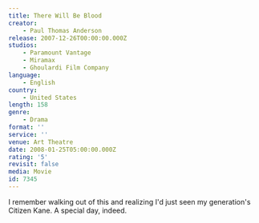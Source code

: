 ```yaml
---
title: There Will Be Blood
creator:
    - Paul Thomas Anderson
release: 2007-12-26T00:00:00.000Z
studios:
    - Paramount Vantage
    - Miramax
    - Ghoulardi Film Company
language:
    - English
country:
    - United States
length: 158
genre:
    - Drama
format: ''
service: ''
venue: Art Theatre
date: 2008-01-25T05:00:00.000Z
rating: '5'
revisit: false
media: Movie
id: 7345
---
```


I remember walking out of this and realizing I'd just seen my generation's Citizen Kane. A special day, indeed.
